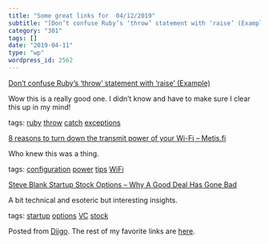 ```yaml
---
title: "Some great links for  04/12/2019"
subtitle: "[Don’t confuse Ruby’s ‘throw’ statement with ‘raise’ (Example)](https://coderwall.com/p/lhkkug/don-t..."
category: "301"
tags: []
date: "2019-04-11"
type: "wp"
wordpress_id: 2562
---
```

[Don’t confuse Ruby’s ‘throw’ statement with ‘raise’ (Example)](https://coderwall.com/p/lhkkug/don-t-confuse-ruby-s-throw-statement-with-raise) 

Wow this is a really good one. I didn’t know and have to make sure I clear this up in my mind!

 tags: [ruby](https://www.diigo.com/user/pitosalas/ruby) [throw](https://www.diigo.com/user/pitosalas/throw) [catch](https://www.diigo.com/user/pitosalas/catch) [exceptions](https://www.diigo.com/user/pitosalas/exceptions)

 [8 reasons to turn down the transmit power of your Wi-Fi – Metis.fi](https://metis.fi/en/2017/10/txpower/) 

Who knew this was a thing.

 tags: [configuration](https://www.diigo.com/user/pitosalas/configuration) [power](https://www.diigo.com/user/pitosalas/power) [tips](https://www.diigo.com/user/pitosalas/tips) [WiFi](https://www.diigo.com/user/pitosalas/WiFi)

 [Steve Blank Startup Stock Options – Why A Good Deal Has Gone Bad](https://steveblank.com/2019/04/10/startup-stock-options-why-a-good-deal-has-gone-bad/) 

A bit technical and esoteric but interesting insights. 

 tags: [startup](https://www.diigo.com/user/pitosalas/startup) [options](https://www.diigo.com/user/pitosalas/options) [VC](https://www.diigo.com/user/pitosalas/VC) [stock](https://www.diigo.com/user/pitosalas/stock)

Posted from [Diigo](https://www.diigo.com). The rest of my favorite links are [here](https://www.diigo.com/user/pitosalas).